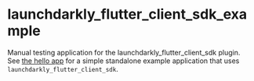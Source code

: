 # launchdarkly_flutter_client_sdk_example

Manual testing application for the launchdarkly_flutter_client_sdk plugin. See [the hello app](https://github.com/launchdarkly/hello-flutter)
for a simple standalone example application that uses `launchdarkly_flutter_client_sdk`.

